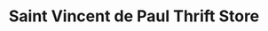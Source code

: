 ---
title: "Saint Vincent de Paul Thrift Store"
url: /apache-junction/saint-vincent-de-paul-thrift-store/
shop: Gebrauchtwaren
---